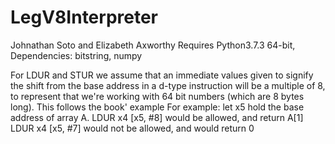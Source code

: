 # LegV8Interpreter
Johnathan Soto and Elizabeth Axworthy
Requires Python3.7.3 64-bit,
Dependencies: bitstring, numpy

For LDUR and STUR we assume that an immediate values given to signify
the shift from the base address in a d-type instruction will
be a multiple of 8, to represent that we're working with 64
bit numbers (which are 8 bytes long). This follows the book' example
For example: let x5 hold the base address of array A.
 LDUR x4 [x5, #8] would be allowed, and return A[1]
 LDUR x4 [x5, #7] would not be allowed, and would return 0
